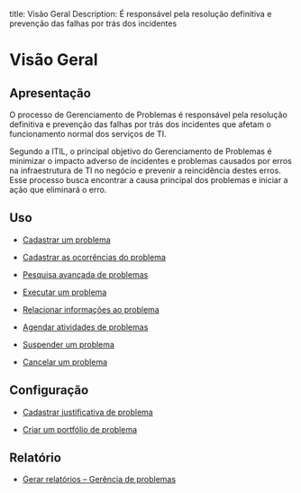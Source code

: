 title: Visão Geral 
Description: É responsável pela resolução definitiva e prevenção das falhas por trás dos incidentes

# Visão Geral

Apresentação
----------------

O processo de Gerenciamento de Problemas é responsável pela resolução definitiva
e prevenção das falhas por trás dos incidentes que afetam o funcionamento normal
dos serviços de TI.

Segundo a ITIL, o principal objetivo do Gerenciamento de Problemas é minimizar o
impacto adverso de incidentes e problemas causados por erros na infraestrutura
de TI no negócio e prevenir a reincidência destes erros. Esse processo busca
encontrar a causa principal dos problemas e iniciar a ação que eliminará o erro.

Uso
----------------

-   [Cadastrar um problema](/pt-br/citsmart-platform-9/processes/problem/use/register-problem.html)

-   [Cadastrar as ocorrências do problema](/pt-br/citsmart-platform-9/processes/problem/use/problem-occurrences.html)

-   [Pesquisa avançada de problemas](/pt-br/citsmart-platform-9/processes/problem/use/advanced-search-for-problem.html)

-   [Executar um problema](/pt-br/citsmart-platform-9/processes/problem/use/problem-execution.html)

-   [Relacionar informações ao problema](/pt-br/citsmart-platform-9/processes/problem/use/relate-information-to-problem.html)

-   [Agendar atividades de problemas](/pt-br/citsmart-platform-9/processes/problem/use/schedule-problem-activities.html)

-   [Suspender um problema](/pt-br/citsmart-platform-9/processes/problem/use/suspend-problem.html)

-   [Cancelar um problema](/pt-br/citsmart-platform-9/processes/problem/use/cancel-problem.html)

Configuração
----------------

-   [Cadastrar justificativa de problema](/pt-br/citsmart-platform-9/processes/problem/configuration/problem-justification.html)

-   [Criar um portfólio de problema](/pt-br/citsmart-platform-9/processes/problem/configuration/problem-portfolio.html)

Relatório
-------------

-   [Gerar relatórios – Gerência de problemas](/pt-br/citsmart-platform-9/processes/problem/use/generate-reports-problem-management.html)

<!-- !!! tip "About"

    <b>Product/Version:</b> CITSmart | 9.00 &nbsp;&nbsp;
    <b>Updated:</b>01/31/2021 – Larissa Lourenço
